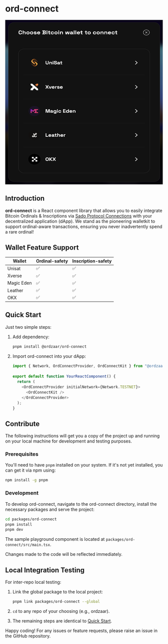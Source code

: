 # ord-connect

<img src="preview.png" alt="Preview" width="513" height="525"/>

## Introduction

**ord-connect** is a React component library that allows you to easily integrate Bitcoin Ordinals & Inscriptions via [Sado Protocol Connections](https://sado.space) with your decentralized application (dApp). We stand as the pioneering walletkit to support ordinal-aware transactions, ensuring you never inadvertently spend a rare ordinal!

## Wallet Feature Support

| Wallet     | Ordinal-safety | Inscription-safety |
| ---------- | -------------- | ------------------ |
| Unisat     | ✅             | ✅                 |
| Xverse     | ✅             | ✅                 |
| Magic Eden | ✅             | ✅                 |
| Leather    | ✅             | ✅                 |
| OKX        | ✅             | ✅                 |

## Quick Start

Just two simple steps:

1.  Add dependency:

    ```bash
    pnpm install @ordzaar/ord-connect
    ```

2.  Import ord-connect into your dApp:

    ```javascript
    import { Network, OrdConnectProvider, OrdConnectKit } from "@ordzaar/ord-connect";

    export default function YourReactComponent() {
      return (
        <OrdConnectProvider initialNetwork={Network.TESTNET}>
          <OrdConnectKit />
        </OrdConnectProvider>
      );
    }
    ```

## Contribute

The following instructions will get you a copy of the project up and running on your local machine for development and testing purposes.

### Prerequisites

You'll need to have `pnpm` installed on your system. If it's not yet installed, you can get it via npm using:

```bash
npm install -g pnpm
```

### Development

To develop ord-connect, navigate to the ord-connect directory, install the necessary packages and serve the project:

```bash
cd packages/ord-connect
pnpm install
pnpm dev
```

The sample playground component is located at `packages/ord-connect/src/main.tsx`.

Changes made to the code will be reflected immediately.

## Local Integration Testing

For inter-repo local testing:

1. Link the global package to the local project:

   ```bash
   pnpm link packages/ord-connect --global
   ```

2. `cd` to any repo of your choosing (e.g., ordzaar).

3. The remaining steps are identical to [Quick Start](#quick-start).

Happy coding! For any issues or feature requests, please raise an issue in the GitHub repository.
